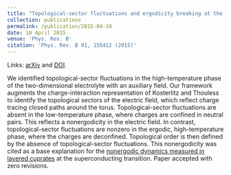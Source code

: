 ```yaml
---
title: "Topological-sector fluctuations and ergodicity breaking at the Berezinskii-Kosterlitz-Thouless transition"
collection: publications
permalink: /publication/2015-04-10
date: 10 April 2015
venue: 'Phys. Rev. B'
citation: 'Phys. Rev. B 91, 155412 (2015)'
---
```


Links: [arXiv](https://arxiv.org/abs/1502.00815) and [DOI](http://doi.org/10.1103/PhysRevB.91.155412).

We identified topological-sector fluctuations in the high-temperature phase of the two-dimensional electrolyte with an auxiliary field. Our framework augments the charge-interaction representation of Kosterlitz and Thouless to identify the topological sectors of the electric field, which reflect charge tracing closed paths around the torus. Topological-sector fluctuations are absent in the low-temperature phase, where charges are confined in neutral pairs.  This reflects a nonergodicity in the electric field. In contrast, topological-sector fluctuations are nonzero in the ergodic, high-temperature phase, where the charges are deconfined. Topological order is then defined by the absence of topological-sector fluctuations. This nonergodicity was cited as a base explanation for the [nonergodic dynamics measured in layered cuprates](https://journals.aps.org/prb/abstract/10.1103/PhysRevB.94.134503) at the superconducting transition. Paper accepted with zero revisions.
